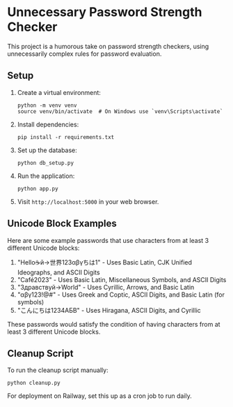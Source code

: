 # Unnecessary Password Strength Checker

This project is a humorous take on password strength checkers, using unnecessarily complex rules for password evaluation.

## Setup

1. Create a virtual environment:
   ```
   python -m venv venv
   source venv/bin/activate  # On Windows use `venv\Scripts\activate`
   ```

2. Install dependencies:
   ```
   pip install -r requirements.txt
   ```

3. Set up the database:
   ```
   python db_setup.py
   ```

4. Run the application:
   ```
   python app.py
   ```

5. Visit `http://localhost:5000` in your web browser.

## Unicode Block Examples

Here are some example passwords that use characters from at least 3 different Unicode blocks:

1. "Hello☕й→世界123αβγちは1" - Uses Basic Latin, CJK Unified Ideographs, and ASCII Digits
2. "Café2023" - Uses Basic Latin, Miscellaneous Symbols, and ASCII Digits
3. "Здравствуй→World" - Uses Cyrillic, Arrows, and Basic Latin
4. "αβγ123!@#" - Uses Greek and Coptic, ASCII Digits, and Basic Latin (for symbols)
5. "こんにちは1234АБВ" - Uses Hiragana, ASCII Digits, and Cyrillic

These passwords would satisfy the condition of having characters from at least 3 different Unicode blocks.

## Cleanup Script

To run the cleanup script manually:
```
python cleanup.py
```

For deployment on Railway, set this up as a cron job to run daily.

